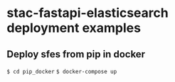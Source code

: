 # stac-fastapi-elasticsearch deployment examples 

## Deploy sfes from pip in docker

```$ cd pip_docker```
```$ docker-compose up```
